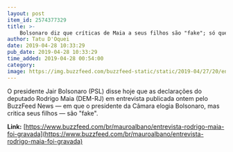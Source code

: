 ```yaml
---
layout: post
item_id: 2574377329
title: >-
    Bolsonaro diz que críticas de Maia a seus filhos são "fake"; só que a entrevista foi gravada
author: Tatu D'Oquei
date: 2019-04-28 10:33:29
pub_date: 2019-04-28 10:33:29
time_added: 2019-04-28 00:54:00
category: 
image: https://img.buzzfeed.com/buzzfeed-static/static/2019-04/27/20/enhanced/buzzfeed-prod-web-02/original-23206-1556412790-3.jpg?crop=1019:533;0,73
---
```


O presidente Jair Bolsonaro (PSL) disse hoje que as declarações do deputado Rodrigo Maia (DEM-RJ) em entrevista publicada ontem pelo BuzzFeed News — em que o presidente da Câmara elogia Bolsonaro, mas critica seus filhos — são "fake".

**Link:** [https://www.buzzfeed.com/br/mauroalbano/entrevista-rodrigo-maia-foi-gravada](https://www.buzzfeed.com/br/mauroalbano/entrevista-rodrigo-maia-foi-gravada)

